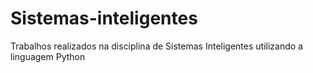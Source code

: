 # Sistemas-inteligentes
Trabalhos realizados na disciplina de Sistemas Inteligentes utilizando a linguagem Python
